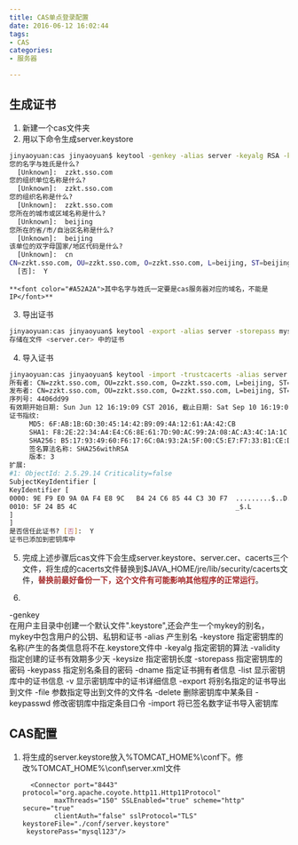 ```yaml
---
title: CAS单点登录配置
date: 2016-06-12 16:02:44
tags:
- CAS
categories:
- 服务器

---
```


## 生成证书

1. 新建一个cas文件夹
2. 用以下命令生成server.keystore
```bash
jinyaoyuan:cas jinyaoyuan$ keytool -genkey -alias server -keyalg RSA -keypass mysql123 -storepass mysql123 -keystore server.keystore
您的名字与姓氏是什么?
  [Unknown]:  zzkt.sso.com
您的组织单位名称是什么?
  [Unknown]:  zzkt.sso.com
您的组织名称是什么?
  [Unknown]:  zzkt.sso.com
您所在的城市或区域名称是什么?
  [Unknown]:  beijing
您所在的省/市/自治区名称是什么?
  [Unknown]:  beijing
该单位的双字母国家/地区代码是什么?
  [Unknown]:  cn
CN=zzkt.sso.com, OU=zzkt.sso.com, O=zzkt.sso.com, L=beijing, ST=beijing, C=cn是否正确?
  [否]:  Y
```
	**<font color="#A52A2A">其中名字与姓氏一定要是cas服务器对应的域名，不能是IP</font>**

3. 导出证书
```bash
jinyaoyuan:cas jinyaoyuan$ keytool -export -alias server -storepass mysql123 -file server.cer -keystore server.keystore
存储在文件 <server.cer> 中的证书
```

4. 导入证书
```bash
jinyaoyuan:cas jinyaoyuan$ keytool -import -trustcacerts -alias server -file server.cer -keystore cacerts -storepass mysql123
所有者: CN=zzkt.sso.com, OU=zzkt.sso.com, O=zzkt.sso.com, L=beijing, ST=beijing, C=cn
发布者: CN=zzkt.sso.com, OU=zzkt.sso.com, O=zzkt.sso.com, L=beijing, ST=beijing, C=cn
序列号: 4406dd99
有效期开始日期: Sun Jun 12 16:19:09 CST 2016, 截止日期: Sat Sep 10 16:19:09 CST 2016
证书指纹:
	 MD5: 6F:AB:1B:6D:30:45:14:42:B9:09:4A:12:61:AA:42:CB
	 SHA1: F8:2E:22:34:A4:E4:C6:8E:61:7D:90:AC:99:2A:08:AC:A3:4C:1A:1C
	 SHA256: B5:17:93:49:60:F6:17:6C:0A:93:2A:5F:00:C5:E7:F7:33:B1:CE:D3:DC:A0:9F:C5:43:FF:68:CD:67:A2:F8:9A
	 签名算法名称: SHA256withRSA
	 版本: 3
扩展:
#1: ObjectId: 2.5.29.14 Criticality=false
SubjectKeyIdentifier [
KeyIdentifier [
0000: 9E F9 E0 9A 0A F4 E8 9C   B4 24 C6 85 44 C3 30 F7  .........$..D.0.
0010: 5F 24 B5 4C                                        _$.L
]
]
是否信任此证书? [否]:  Y
证书已添加到密钥库中
```

5. 完成上述步骤后cas文件下会生成server.keystore、server.cer、cacerts三个文件，将生成的cacerts文件替换到$JAVA_HOME/jre/lib/security/cacerts文件，**<font color="#A52A2A">替换前最好备份一下，这个文件有可能影响其他程序的正常运行</font>**。

6. 
-genkey      
在用户主目录中创建一个默认文件".keystore",还会产生一个mykey的别名，mykey中包含用户的公钥、私钥和证书
-alias       产生别名
-keystore    指定密钥库的名称(产生的各类信息将不在.keystore文件中
-keyalg      指定密钥的算法
-validity    指定创建的证书有效期多少天
-keysize     指定密钥长度
-storepass   指定密钥库的密码
-keypass     指定别名条目的密码
-dname   指定证书拥有者信息
-list  显示密钥库中的证书信息
-v           显示密钥库中的证书详细信息
-export      将别名指定的证书导出到文件
-file        参数指定导出到文件的文件名
-delete      删除密钥库中某条目
-keypasswd   修改密钥库中指定条目口令
-import      将已签名数字证书导入密钥库

## CAS配置

1. 将生成的server.keystore放入%TOMCAT_HOME%\conf下。修改%TOMCAT_HOME%\conf\server.xml文件
 	
		 <Connector port="8443" protocol="org.apache.coyote.http11.Http11Protocol"
               maxThreads="150" SSLEnabled="true" scheme="http" secure="true"
               clientAuth="false" sslProtocol="TLS" keystoreFile="./conf/server.keystore" 
		keystorePass="mysql123"/>
